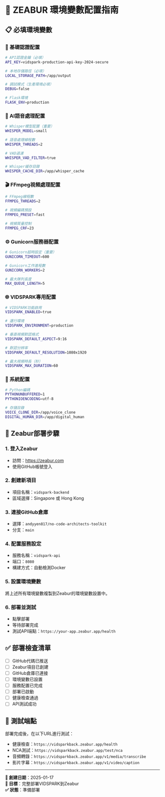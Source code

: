 # 🚀 ZEABUR 環境變數配置指南

## 📋 必填環境變數

### 🔑 基礎認證配置
```bash
# API認證金鑰（必填）
API_KEY=vidspark-production-api-key-2024-secure

# 本地存儲路徑（必填）
LOCAL_STORAGE_PATH=/app/output

# 調試模式（生產環境必填）
DEBUG=false

# Flask環境
FLASK_ENV=production
```

### 🎵 AI語音處理配置
```bash
# Whisper模型配置（重要）
WHISPER_MODEL=small

# 語音處理線程數
WHISPER_THREADS=2

# VAD過濾
WHISPER_VAD_FILTER=true

# Whisper緩存目錄
WHISPER_CACHE_DIR=/app/whisper_cache
```

### 🎬 FFmpeg視頻處理配置
```bash
# FFmpeg線程數
FFMPEG_THREADS=2

# 視頻編碼預設
FFMPEG_PRESET=fast

# 視頻質量控制
FFMPEG_CRF=23
```

### ⚙️ Gunicorn服務器配置
```bash
# Gunicorn超時設定（重要）
GUNICORN_TIMEOUT=600

# Gunicorn工作進程數
GUNICORN_WORKERS=2

# 最大隊列長度
MAX_QUEUE_LENGTH=5
```

### 🌐 VIDSPARK專用配置
```bash
# VIDSPARK功能啟用
VIDSPARK_ENABLED=true

# 運行環境
VIDSPARK_ENVIRONMENT=production

# 垂直視頻默認格式
VIDSPARK_DEFAULT_ASPECT=9:16

# 默認分辨率
VIDSPARK_DEFAULT_RESOLUTION=1080x1920

# 最大視頻時長（秒）
VIDSPARK_MAX_DURATION=60
```

### 🔧 系統配置
```bash
# Python編碼
PYTHONUNBUFFERED=1
PYTHONIOENCODING=utf-8

# 存儲目錄
VOICE_CLONE_DIR=/app/voice_clone
DIGITAL_HUMAN_DIR=/app/digital_human
```

## 📝 Zeabur部署步驟

### 1. 登入Zeabur
- 訪問：https://zeabur.com
- 使用GitHub帳號登入

### 2. 創建新項目
- 項目名稱：`vidspark-backend`
- 區域選擇：Singapore 或 Hong Kong

### 3. 連接GitHub倉庫
- 選擇：`andyyen817/no-code-architects-toolkit`
- 分支：`main`

### 4. 配置服務設定
- 服務名稱：`vidspark-api`
- 端口：`8080`
- 構建方式：自動檢測Docker

### 5. 設置環境變數
將上述所有環境變數複製到Zeabur的環境變數設置中。

### 6. 部署並測試
- 點擊部署
- 等待部署完成
- 測試API端點：`https://your-app.zeabur.app/health`

## ✅ 部署檢查清單

- [ ] GitHub代碼已推送
- [ ] Zeabur項目已創建
- [ ] GitHub倉庫已連接
- [ ] 環境變數已設置
- [ ] 服務配置已完成
- [ ] 部署已啟動
- [ ] 健康檢查通過
- [ ] API測試成功

## 🎯 測試端點

部署完成後，在以下URL進行測試：
- 健康檢查：`https://vidsparkback.zeabur.app/health`
- NCA測試：`https://vidsparkback.zeabur.app/test/nca`
- 音頻轉錄：`https://vidsparkback.zeabur.app/v1/media/transcribe`
- 影片字幕：`https://vidsparkback.zeabur.app/v1/video/caption`

---

**📅 創建日期**：2025-01-17  
**🎯 目標**：完整部署VIDSPARK到Zeabur  
**✅ 狀態**：準備部署
